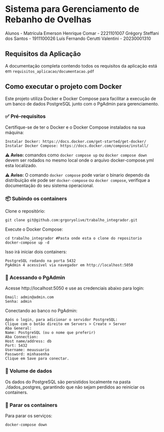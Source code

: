 # Sistema para Gerenciamento de Rebanho de Ovelhas

Alunos - Matrícula
Emerson Henrique Comar - 2221101007
Grégory Steffani dos Santos - 1911100026
Luís Fernando Cerutti Valentini - 20230001310

## Requisitos da Aplicação

A documentação completa contendo todos os requisitos da aplicação está em `requisitos_aplicacao/documentacao.pdf`

## Como executar o projeto com Docker

Este projeto utiliza Docker e Docker Compose para facilitar a execução de um banco de dados PostgreSQL junto com o PgAdmin para gerenciamento.

### ✅ Pré-requisitos

Certifique-se de ter o Docker e o Docker Compose instalados na sua máquina:

    Instalar Docker: https://docs.docker.com/get-started/get-docker/
    Instalar Docker Compose: https://docs.docker.com/compose/install/

**⚠️ Aviso:** comandos como `docker compose up` ou `docker compose down` devem ser rodados no mesmo local onde o arquivo docker-compose.yml esta localizado.

**⚠️ Aviso:** O comando `docker compose` pode variar o binario dependo da distribuição ele pode ser `docker-compose` ou `docker compose`, verifique a documentação do seu sistema operacional.

### 📦 Subindo os containers
Clone o repositório:

    git clone git@github.com:grgoryolive/trabalho_integrador.git
Execute o Docker Compose:

    cd trabalho_integrador #Pasta onde esta o clone do repositorio
    docker-compose up -d
Isso irá iniciar dois containers:

    PostgreSQL rodando na porta 5432 
    PgAdmin 4 acessível via navegador em http://localhost:5050

### 🔐 Acessando o PgAdmin
Acesse http://localhost:5050 e use as credenciais abaixo para login:

    Email: admin@admin.com
    Senha: admin

Conectando ao banco no PgAdmin:

    Após o login, para adicionar o servidor PostgreSQL: 
    Clique com o botão direito em Servers > Create > Server 
    Aba General: 
    Name: PostgreSQL (ou o nome que preferir) 
    Aba Connection: 
    Host name/address: db 
    Port: 5432 
    Username: meuusuario 
    Password: minhasenha 
    Clique em Save para conectar.

### 📁 Volume de dados
Os dados do PostgreSQL são persistidos localmente na pasta ./dados_postgres, garantindo que não sejam perdidos ao reiniciar os containers.

### 🛑 Parar os containers
Para parar os serviços:

    docker-compose down
